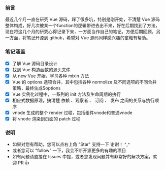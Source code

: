 ### 前言

最近几个月一直在研究 Vue 源码，踩了很多坑，特别是刚开始，不清楚 Vue 源码整体构成，好几次被某一个function的逻辑带进去出不来，好在后期找到了方法，现在将这几个月的研究心得记录下来，一方面当作自己的笔记，方便后期回顾，另一方面，将笔记开源到 github，希望对 Vue 源码同样感兴趣的童鞋有帮助。

### 笔记涵盖

- [x] 了解 Vue 源码目录设计
- [x] 找到 Vue 构造函数的源头文件
- [x] 从 new Vue 开始，学习各种 mixin 方法
- [x] Vue 的 options 选项合并，其中包括各种 normolize 及不同选项的不同合并策略，最终生成$options
- [x] Vue 实例化过程中，一系列的 init 方法及生命周期的执行
- [x] 相应式数据原理，搞清楚 依赖 、观察者 、 订阅 、 发布 之间的关系与执行顺序
- [x] vnode 生成的整个 render 过程，包括组件vnode和普通vnode
- [x] 将 vnode 渲染到页面的 patch 过程

### 说明

- 如果对您有帮助，您可以点右上角 "Star" 支持一下 谢谢！ ^_^
- 或者您可以 "follow" 一下，我会不断开源更多的有趣的项目
- 如有问题请直接在 Issues 中提，或者您发现问题并有非常好的解决方案，欢迎 PR 👍
